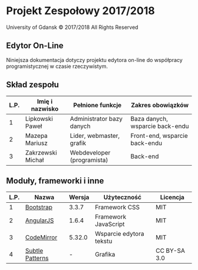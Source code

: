 # Projekt Zespołowy 2017/2018 #

 University of Gdansk © 2017/2018 All Rights Reserved

## Edytor On-Line ##

Niniejsza dokumentacja dotyczy projektu edytora on-line do współpracy
programistycznej w czasie rzeczywistym.

## Skład zespołu ##

| L.P. | Imię i nazwisko   | Pełnione funkcje           | Zakres obowiązków               |
|------|-------------------|----------------------------|---------------------------------|
| 1    | Lipkowski Paweł   | Administrator bazy danych  | Baza danych, wsparcie back-endu |
| 2    | Mazepa Mariusz    | Lider, webmaster, grafik   | Front-end, wsparcie back-endu   |
| 3    | Zakrzewski Michał | Webdeveloper (programista) | Back-end                        |

## Moduły, frameworki i inne ##

| L.P. | Nazwa                                                                           | Wersja | Użyteczność             | Licencja     |
|------|---------------------------------------------------------------------------------|--------|-------------------------|--------------|
| 1    | [Bootstrap](https://getbootstrap.com/ "Bootstrap's Homepage")                   | 3.3.7  | Framework CSS           | MIT          |
| 2    | [AngularJS](https://angularjs.org/ "AngularJS's Homepage")                      | 1.6.4  | Framework JavaScript    | MIT          |
| 3    | [CodeMirror](https://codemirror.net/ "CodeMirror's Homepage")                   | 5.32.0 | Wsparcie edytora tekstu | MIT          |
| 4    | [Subtle Patterns](https://www.subtlepatterns.com/ "Subtle Patterns's Homepage") | -      | Grafika                 | CC BY-SA 3.0 |
